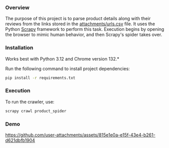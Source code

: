 ### Overview
The purpose of this project is to parse product details along with their reviews from the links stored in the [attachments/urls.csv](https://github.com/shubham-dayma/spreetail/blob/main/attachments/urls.csv) file. It uses the Python [Scrapy](https://pypi.org/project/scrapy/) framework to perform this task. Execution begins by opening the browser to mimic human behavior, and then Scrapy's spider takes over.

### Installation
Works best with Python 3.12 and Chrome version 132.*

Run the following command to install project dependencies:
```bash
pip install -r requirements.txt
```

### Execution
To run the crawler, use:
```bash
scrapy crawl product_spider
```

### Demo
https://github.com/user-attachments/assets/815e1e0a-e15f-43e4-b261-d621dbfb1904

